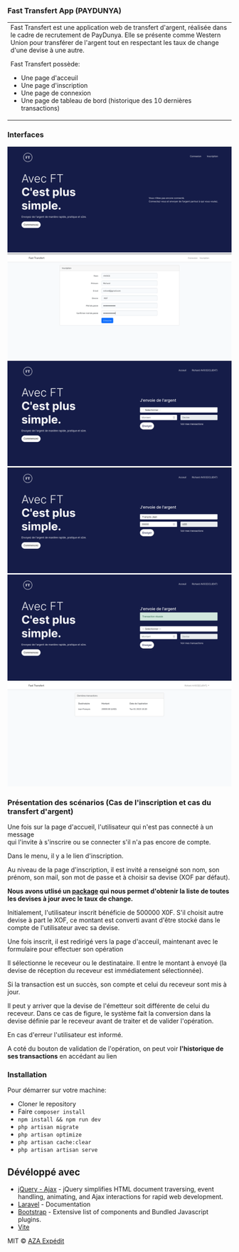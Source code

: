 ### Fast Transfert App (PAYDUNYA)
<table>
<tr>
<td>
 Fast Transfert est une application web de transfert d'argent,  réalisée dans le cadre de recrutement de PayDunya.
 Elle se présente comme Western Union pour transférer de l'argent tout en respectant les taux de change d'une devise à une autre.
    
 Fast Transfert possède:
- Une page d'acceuil
- Une page d'inscription
- Une page de connexion
- Une page de tableau de bord (historique des 10 dernières transactions)
</td>
</tr>
</table>

### Interfaces
![](https://github.com/Arslan23/fast-transfert/blob/main/public/images/image1.png)
![](https://github.com/Arslan23/fast-transfert/blob/main/public/images/image2.png)
![](https://github.com/Arslan23/fast-transfert/blob/main/public/images/image3.png)
![](https://github.com/Arslan23/fast-transfert/blob/main/public/images/image4.png)
![](https://github.com/Arslan23/fast-transfert/blob/main/public/images/image5.png)
![](https://github.com/Arslan23/fast-transfert/blob/main/public/images/image6.png)


### Présentation des scénarios (Cas de l'inscription et cas du transfert d'argent)

Une fois sur la page d'accueil, l'utilisateur qui n'est pas connecté à un message <br>
qui l'invite à s'inscrire ou se connecter s'il n'a pas encore de compte.

Dans le menu, il y a le lien d'inscription.

Au niveau de la page d'inscription, il est invité a renseigné son nom, son prénom, son mail, son mot de passe et à choisir sa devise (XOF par défaut).

**Nous avons utlisé un [package](https://github.com/amrshawky/laravel-currency) qui 
nous permet d'obtenir la liste de toutes les devises à jour avec le taux de change.**


Initialement, l'utilisateur inscrit bénéficie de 500000 X0F.
S'il choisit autre devise  à part le XOF, ce montant est converti avant d'être stocké dans le compte de l'utilisateur avec sa devise.

Une fois inscrit, il est redirigé vers la page d'acceuil, maintenant avec le formulaire pour effectuer son opération

Il sélectionne le receveur ou le destinataire.
Il entre le montant à envoyé (la devise de réception du receveur est immédiatement sélectionnée).

Si la transaction est un succès, son compte et celui du receveur sont mis à jour.

Il peut y arriver que  la devise de l'émetteur soit  différente de celui du receveur.
Dans ce cas de figure, le système fait  la conversion dans la devise définie par le receveur avant
de traiter et de valider l'opération.

En cas d'erreur l'utilisateur est informé.



A coté du bouton de validation de l'opération, on peut voir **l'historique de ses transactions** en accédant au lien

### Installation
Pour démarrer sur votre machine:

- Cloner le repository
- Faire `composer install`
- `npm install && npm run dev`
- `php artisan migrate`
- `php artisan optimize`
- `php artisan cache:clear`
- `php artisan artisan serve`



## Dévéloppé avec

- [jQuery - Ajax](http://www.w3schools.com/jquery/jquery_ref_ajax.asp) - jQuery simplifies HTML document traversing, event handling, animating, and Ajax interactions for rapid web development.
- [Laravel](https://laravel.com/docs/9.x) - Documentation
- [Bootstrap](http://getbootstrap.com/) - Extensive list of components and  Bundled Javascript plugins.  
- [Vite](https://vitejs.dev/)


MIT © [AZA Expédit ](https://github.com/Arslan23)

